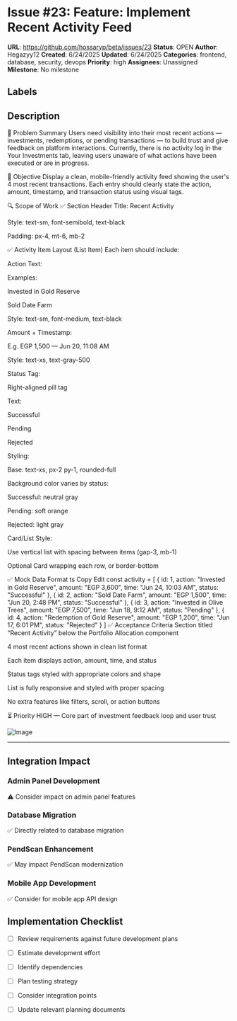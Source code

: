 # Issue #23: Feature: Implement Recent Activity Feed

**URL**: https://github.com/hossaryp/beta/issues/23
**Status**: OPEN
**Author**: Hegazyy12
**Created**: 6/24/2025
**Updated**: 6/24/2025
**Categories**: frontend, database, security, devops
**Priority**: high
**Assignees**: Unassigned
**Milestone**: No milestone

## Labels


## Description
🧠 Problem Summary
Users need visibility into their most recent actions — investments, redemptions, or pending transactions — to build trust and give feedback on platform interactions. Currently, there is no activity log in the Your Investments tab, leaving users unaware of what actions have been executed or are in progress.

🎯 Objective
Display a clean, mobile-friendly activity feed showing the user's 4 most recent transactions. Each entry should clearly state the action, amount, timestamp, and transaction status using visual tags.

🔍 Scope of Work
✅ Section Header
Title: Recent Activity

Style: text-sm, font-semibold, text-black

Padding: px-4, mt-6, mb-2

✅ Activity Item Layout (List Item)
Each item should include:

Action Text:

Examples:

Invested in Gold Reserve

Sold Date Farm

Style: text-sm, font-medium, text-black

Amount + Timestamp:

E.g. EGP 1,500 — Jun 20, 11:08 AM

Style: text-xs, text-gray-500

Status Tag:

Right-aligned pill tag

Text:

Successful

Pending

Rejected

Styling:

Base: text-xs, px-2 py-1, rounded-full

Background color varies by status:

Successful: neutral gray

Pending: soft orange

Rejected: light gray

Card/List Style:

Use vertical list with spacing between items (gap-3, mb-1)

Optional Card wrapping each row, or border-bottom

✅ Mock Data Format
ts
Copy
Edit
const activity = [
  {
    id: 1,
    action: "Invested in Gold Reserve",
    amount: "EGP 3,600",
    time: "Jun 24, 10:03 AM",
    status: "Successful"
  },
  {
    id: 2,
    action: "Sold Date Farm",
    amount: "EGP 1,500",
    time: "Jun 20, 2:48 PM",
    status: "Successful"
  },
  {
    id: 3,
    action: "Invested in Olive Trees",
    amount: "EGP 7,500",
    time: "Jun 18, 9:12 AM",
    status: "Pending"
  },
  {
    id: 4,
    action: "Redemption of Gold Reserve",
    amount: "EGP 1,200",
    time: "Jun 17, 6:01 PM",
    status: "Rejected"
  }
]
✅ Acceptance Criteria
 Section titled “Recent Activity” below the Portfolio Allocation component

 4 most recent actions shown in clean list format

 Each item displays action, amount, time, and status

 Status tags styled with appropriate colors and shape

 List is fully responsive and styled with proper spacing

 No extra features like filters, scroll, or action buttons

⏳ Priority
HIGH — Core part of investment feedback loop and user trust

![Image](https://github.com/user-attachments/assets/7f875435-aaaa-4149-9e39-2bbb4bd00a8f)

---

## Integration Impact

### Admin Panel Development
⚠️ Consider impact on admin panel features

### Database Migration  
✅ Directly related to database migration

### PendScan Enhancement
✅ May impact PendScan modernization

### Mobile App Development
✅ Consider for mobile app API design

## Implementation Checklist
- [ ] Review requirements against future development plans
- [ ] Estimate development effort  
- [ ] Identify dependencies
- [ ] Plan testing strategy
- [ ] Consider integration points
- [ ] Update relevant planning documents

